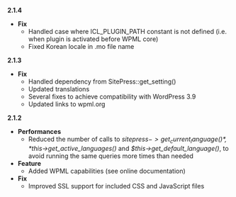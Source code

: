 **2.1.4**

* **Fix**
	* Handled case where ICL_PLUGIN_PATH constant is not defined (i.e. when plugin is activated before WPML core)
	* Fixed Korean locale in .mo file name

**2.1.3**

* **Fix**
	* Handled dependency from SitePress::get_setting()
	* Updated translations
	* Several fixes to achieve compatibility with WordPress 3.9
	* Updated links to wpml.org

**2.1.2**

* **Performances**
	* Reduced the number of calls to *$sitepress->get_current_language()*, *$this->get_active_languages()* and *$this->get_default_language()*, to avoid running the same queries more times than needed
* **Feature**
	* Added WPML capabilities (see online documentation)
* **Fix**
	* Improved SSL support for included CSS and JavaScript files
